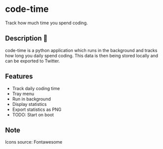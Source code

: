 # code-time
Track how much time you spend coding.

## Description 🎉
code-time is a python application which runs in the background and tracks how long you daily spend coding. This data is then being stored locally and can be exported to Twitter.

## Features
* Track daily coding time
* Tray menu
* Run in background
* Display statistics
* Export statistics as PNG
* TODO: Start on boot

## Note
Icons source: Fontawesome
